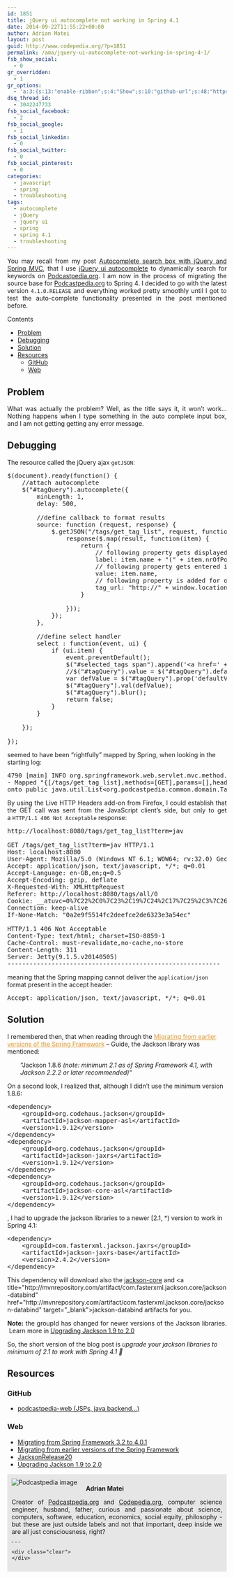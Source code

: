 ```yaml
---
id: 1851
title: jQuery ui autocomplete not working in Spring 4.1
date: 2014-09-22T11:55:22+00:00
author: Adrian Matei
layout: post
guid: http://www.codepedia.org/?p=1851
permalink: /ama/jquery-ui-autocomplete-not-working-in-spring-4-1/
fsb_show_social:
  - 0
gr_overridden:
  - 1
gr_options:
  - 'a:3:{s:13:"enable-ribbon";s:4:"Show";s:10:"github-url";s:48:"https://github.com/podcastpedia/podcastpedia-web";s:11:"ribbon-type";i:10;}'
dsq_thread_id:
  - 3042247733
fsb_social_facebook:
  - 2
fsb_social_google:
  - 1
fsb_social_linkedin:
  - 0
fsb_social_twitter:
  - 0
fsb_social_pinterest:
  - 0
categories:
  - javascript
  - spring
  - troubleshooting
tags:
  - autocomplete
  - jQuery
  - jquery ui
  - spring
  - spring 4.1
  - troubleshooting
---
```

<p style="text-align: justify;">
  You may recall from my post <a title="http://www.codepedia.org/ama/autocomplete-search-box-with-jquery-and-spring-mvc/" href="http://www.codepedia.org/ama/autocomplete-search-box-with-jquery-and-spring-mvc/" target="_blank">Autocomplete search box with jQuery and Spring MVC</a>, that I use <a title="http://jqueryui.com/autocomplete/" href="http://jqueryui.com/autocomplete/" target="_blank">jQuery ui autocomplete</a> to dynamically search for keywords on <a title="https://github.com/CodepediaOrg/podcastpedia/tags/all/0" href="https://github.com/CodepediaOrg/podcastpedia/tags/all/0" target="_blank">Podcastpedia.org</a>. I am now in the process of migrating the source base for <a title="Podcastpedia.org, knowledge to go" href="https://github.com/CodepediaOrg/podcastpedia" target="_blank">Podcastpedia.org</a> to Spring 4. I decided to go with the latest version <code>4.1.0.RELEASE</code> and everything worked pretty smoothly until I got to test the auto-complete functionality presented in the post mentioned before.<!--more-->
</p>

<div id="toc_container" class="no_bullets">
  <p class="toc_title">
    Contents
  </p>

  <ul class="toc_list">
    <li>
      <a href="#Problem">Problem</a>
    </li>
    <li>
      <a href="#Debugging">Debugging</a>
    </li>
    <li>
      <a href="#Solution">Solution</a>
    </li>
    <li>
      <a href="#Resources">Resources</a><ul>
        <li>
          <a href="#GitHub">GitHub</a>
        </li>
        <li>
          <a href="#Web">Web</a>
        </li>
      </ul>
    </li>
  </ul>
</div>

## <span id="Problem">Problem</span>

<p style="text-align: justify;">
  What was actually the problem? Well, as the title says it, it won&#8217;t work&#8230; Nothing happens when I type something in the auto complete input box, and I am not getting getting any error message.
</p>

<h2 style="text-align: justify;">
  <span id="Debugging">Debugging</span>
</h2>

The resource called the jQuery ajax `getJSON`:

<pre class="lang:js mark:9 decode:true" title="Autocomplete jquery ajax call">$(document).ready(function() {
	//attach autocomplete
    $("#tagQuery").autocomplete({    	
    	minLength: 1,
    	delay: 500,

    	//define callback to format results
        source: function (request, response) {
            $.getJSON("/tags/get_tag_list", request, function(result) {                
                response($.map(result, function(item) {                	
                    return {
                        // following property gets displayed in drop down
                        label: item.name + "(" + item.nrOfPodcasts + ")",
                        // following property gets entered in the textbox
                        value: item.name,
                        // following property is added for our own use
                        tag_url: "http://" + window.location.host + "/tags/" + item.tagId + "/" + item.name
                    }

                }));
        	});
    	},

    	//define select handler
    	select : function(event, ui) {
            if (ui.item) {       
            	event.preventDefault();
                $("#selected_tags span").append('&lt;a href=' + ui.item.tag_url + ' class="btn-metadata2" target="_blank"&gt;'+ ui.item.label +'&lt;/a&gt;');
                //$("#tagQuery").value = $("#tagQuery").defaultValue
                var defValue = $("#tagQuery").prop('defaultValue');
                $("#tagQuery").val(defValue);
                $("#tagQuery").blur();
                return false;
            }
    	}

    });

});</pre>

seemed to have been &#8220;rightfully&#8221; mapped by Spring, when looking in the starting log:

<pre class="lang:default mark:2 decode:true" title="Mapping successful for resource">4790 [main] INFO org.springframework.web.servlet.mvc.method.annotation.RequestMappingHandlerMapping
- Mapped "{[/tags/get_tag_list],methods=[GET],params=[],headers=[],consumes=[],produces=[],custom=[]}"
onto public java.util.List&lt;org.podcastpedia.common.domain.Tag&gt; org.podcastpedia.web.tags.TagController.getTagList(java.lang.String)</pre>

<p style="text-align: justify;">
  By using the Live HTTP Headers add-on from Firefox, I could establish that the GET call was sent from the JavaScript client&#8217;s side, but only to get a <code>HTTP/1.1 406 Not Acceptable</code> response:
</p>

<pre class="lang:default mark:1,3,6,15 decode:true" title="HTTP request successful">http://localhost:8080/tags/get_tag_list?term=jav

GET /tags/get_tag_list?term=jav HTTP/1.1
Host: localhost:8080
User-Agent: Mozilla/5.0 (Windows NT 6.1; WOW64; rv:32.0) Gecko/20100101 Firefox/32.0
Accept: application/json, text/javascript, */*; q=0.01
Accept-Language: en-GB,en;q=0.5
Accept-Encoding: gzip, deflate
X-Requested-With: XMLHttpRequest
Referer: http://localhost:8080/tags/all/0
Cookie: __atuvc=0%7C22%2C0%7C23%2C19%7C24%2C17%7C25%2C3%7C26; __atsa=sh=facebook%2Ccompact%2Cgoogle_plusone_share%2Ctwitter; __utma=1.487167226.1396700237.1399960777.1400006838.6; __utmz=1.1396700237.1.1.utmcsr=(direct)|utmccn=(direct)|utmcmd=(none); preferredLanguage=en; JSESSIONID=qp5yyqw9486jq668t9atdjtd; jwplayer.volume=24
Connection: keep-alive
If-None-Match: "0a2e9f5514fc2deefce2de6323e3a54ec"

HTTP/1.1 406 Not Acceptable
Content-Type: text/html; charset=ISO-8859-1
Cache-Control: must-revalidate,no-cache,no-store
Content-Length: 311
Server: Jetty(9.1.5.v20140505)
----------------------------------------------------------</pre>

meaning that the Spring mapping cannot deliver the `application/json` format present in the accept header:

<pre class="lang:default decode:true" title="HTTP request successful">Accept: application/json, text/javascript, */*; q=0.01</pre>

## <span id="Solution">Solution</span>

I remembered then, that when reading through the <a style="color: #ea9629;" title="https://github.com/spring-projects/spring-framework/wiki/Migrating-from-earlier-versions-of-the-spring-framework" href="https://github.com/spring-projects/spring-framework/wiki/Migrating-from-earlier-versions-of-the-spring-framework">Migrating from earlier versions of the Spring Framework</a> &#8211; Guide, the Jackson library was mentioned:

<p style="padding-left: 30px;">
  &#8220;Jackson 1.8.6 <em>(note: minimum 2.1 as of Spring Framework 4.1, with Jackson 2.2.2 or later recommended)</em>&#8220;
</p>

On a second look, I realized that, although I didn&#8217;t use the minimum version 1.8.6:

<pre class="lang:xhtml decode:true" title="Jackson dependencies previous to version 2">&lt;dependency&gt;
	&lt;groupId&gt;org.codehaus.jackson&lt;/groupId&gt;
	&lt;artifactId&gt;jackson-mapper-asl&lt;/artifactId&gt;
	&lt;version&gt;1.9.12&lt;/version&gt;
&lt;/dependency&gt;
&lt;dependency&gt;
	&lt;groupId&gt;org.codehaus.jackson&lt;/groupId&gt;
	&lt;artifactId&gt;jackson-jaxrs&lt;/artifactId&gt;
	&lt;version&gt;1.9.12&lt;/version&gt;
&lt;/dependency&gt;
&lt;dependency&gt;
	&lt;groupId&gt;org.codehaus.jackson&lt;/groupId&gt;
	&lt;artifactId&gt;jackson-core-asl&lt;/artifactId&gt;
	&lt;version&gt;1.9.12&lt;/version&gt;			
&lt;/dependency&gt;</pre>

, I had to upgrade the jackson libraries to a newer [2.1, *) version to work in Spring 4.1:

<pre class="lang:xhtml decode:true" title="jackson dependency with new group id">&lt;dependency&gt;
	&lt;groupId&gt;com.fasterxml.jackson.jaxrs&lt;/groupId&gt;
	&lt;artifactId&gt;jackson-jaxrs-base&lt;/artifactId&gt;
	&lt;version&gt;2.4.2&lt;/version&gt;
&lt;/dependency&gt;
</pre>

This dependency will download also the [jackson-core](http://mvnrepository.com/artifact/com.fasterxml.jackson.core/jackson-core "http://mvnrepository.com/artifact/com.fasterxml.jackson.core/jackson-core") and <a title="http://mvnrepository.com/artifact/com.fasterxml.jackson.core/jackson-databind" href="http://mvnrepository.com/artifact/com.fasterxml.jackson.core/jackson-databind" target="_blank">jackson-databind</a> artifacts for you.

<p class="note_normal" style="text-align: justify;">
  <strong>Note:</strong> the groupId has changed for newer versions of the Jackson libraries.  Learn more in <a title="http://wiki.fasterxml.com/JacksonUpgradeFrom19To20" href="http://wiki.fasterxml.com/JacksonUpgradeFrom19To20" target="_blank">Upgrading Jackson 1.9 to 2.0</a>
</p>

So, the short version of the blog post is _upgrade your jackson libraries to minimum of 2.1 to work with Spring 4.1 🙂_

## <span id="Resources">Resources</span>

### <span id="GitHub">GitHub</span>

  * <a title="https://github.com/podcastpedia/podcastpedia-web" href="https://github.com/podcastpedia/podcastpedia-web" target="_blank">podcastpedia-web (JSPs, java backend…)</a>

### <span id="Web">Web</span>

  * <a title="https://spring.io/blog/2014/01/30/migrating-from-spring-framework-3-2-to-4-0-1" href="https://spring.io/blog/2014/01/30/migrating-from-spring-framework-3-2-to-4-0-1" target="_blank">Migrating from Spring Framework 3.2 to 4.0.1</a>
  * [Migrating from earlier versions of the Spring Framework](https://github.com/spring-projects/spring-framework/wiki/Migrating-from-earlier-versions-of-the-spring-framework "https://github.com/spring-projects/spring-framework/wiki/Migrating-from-earlier-versions-of-the-spring-framework")
  * <a title="http://wiki.fasterxml.com/JacksonRelease20" href="http://wiki.fasterxml.com/JacksonRelease20" target="_blank">JacksonRelease20</a>
  * <a title="http://wiki.fasterxml.com/JacksonUpgradeFrom19To20" href="http://wiki.fasterxml.com/JacksonUpgradeFrom19To20" target="_blank">Upgrading Jackson 1.9 to 2.0</a>

<div id="about_author" style="background-color: #e6e6e6; padding: 10px;">
  <img id="author_portrait" style="float: left; margin-right: 20px;" src="{{site.url}}/images/authors/amacoder.png" alt="Podcastpedia image" />

  <p id="about_author_header">
    <strong>Adrian Matei</strong>
  </p>

  <div id="author_details" style="text-align: justify;">
    Creator of <a title="Podcastpedia.org, knowledge to go" href="https://github.com/CodepediaOrg/podcastpedia" target="_blank">Podcastpedia.org</a> and <a title="CodepediaOrg, share code knowledge" href="http://www.codepedia.org" target="_blank">Codepedia.org</a>, computer science engineer, husband, father, curious and passionate about science, computers, software, education, economics, social equity, philosophy - but these are just outside labels and not that important, deep inside we are all just consciousness, right?
  </div>

  <div id="follow_social" style="clear: both;">
    <div id="social_logos">
       <a class="icon-twitter" href="https://twitter.com/CodepediaOrg" target="_blank"> </a> <a class="icon-facebook" href="https://www.facebook.com/CodepediaOrg" target="_blank"> </a> <a class="icon-linkedin" href="https://www.linkedin.com/company/codepediaorg" target="_blank"> </a> <a class="icon-github" href="https://github.com/adrianmatei-me" target="_blank"> </a>
    </div>

    <div class="clear">
    </div>
  </div>
</div>
